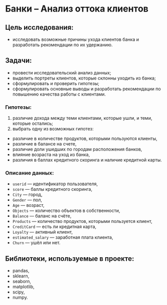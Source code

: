 # Банки – Анализ оттока клиентов
## Цель исследования:
- исследовать возможные причины ухода клиентов банка и разработать рекомендации по их удержанию.
## Задачи:
- провести исследовательский анализ данных;
- выделить портреты клиентов, которые склонны уходить из банка;
- сформулировать и проверить гипотезы;
- cформулировать основные выводы и разработать рекомендации по повышению качества работы с клиентами.
### Гипотезы:
1. различие дохода между теми клиентами, которые ушли, и теми, которые остались;
2. выбрать одну из возможных гипотез:
  - различие в количестве продуктов, которыми пользуются клиенты,
  - различие в балансе на счете,
  - различие доли ушедших по городам расположения банков,
  - влияние возраста на уход из банка,
  - различия в баллах кредитного скоринга и наличие кредитной карты.
### Описание данных:
- `userid` — идентификатор пользователя,
- `score` — баллы кредитного скоринга,
- `City` — город,
- `Gender` — пол,
- `Age` — возраст,
- `Objects` — количество объектов в собственности,
- `Balance` — баланс на счёте,
- `Products` — количество продуктов, которыми пользуется клиент,
- `CreditCard` — есть ли кредитная карта,
- `Loyalty` — активный клиент,
- `estimated_salary` — заработная плата клиента,
- `Churn` — ушёл или нет.
## Библиотеки, используемые в проекте:
- pandas,
- sklearn,
- seaborn,
- matplotlib,
- scipy,
- numpy.